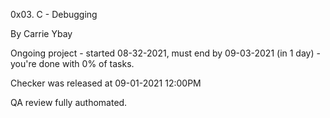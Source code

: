 0x03. C - Debugging







By Carrie Ybay







Ongoing project - started 08-32-2021, must end by 09-03-2021 (in 1 day) - you're done with 0% of tasks.







Checker was released at 09-01-2021 12:00PM







QA review fully authomated.
